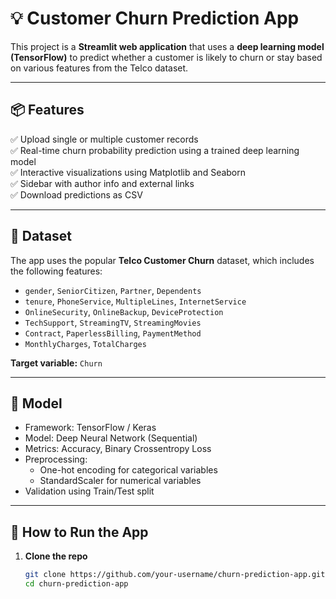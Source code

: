 # 💡 Customer Churn Prediction App

This project is a **Streamlit web application** that uses a **deep learning model (TensorFlow)** to predict whether a customer is likely to churn or stay based on various features from the Telco dataset.

---

## 📦 Features

✅ Upload single or multiple customer records  
✅ Real-time churn probability prediction using a trained deep learning model  
✅ Interactive visualizations using Matplotlib and Seaborn  
✅ Sidebar with author info and external links  
✅ Download predictions as CSV  

---

## 📁 Dataset

The app uses the popular **Telco Customer Churn** dataset, which includes the following features:

- `gender`, `SeniorCitizen`, `Partner`, `Dependents`
- `tenure`, `PhoneService`, `MultipleLines`, `InternetService`
- `OnlineSecurity`, `OnlineBackup`, `DeviceProtection`
- `TechSupport`, `StreamingTV`, `StreamingMovies`
- `Contract`, `PaperlessBilling`, `PaymentMethod`
- `MonthlyCharges`, `TotalCharges`

**Target variable:** `Churn`

---

## 🧠 Model

- Framework: TensorFlow / Keras
- Model: Deep Neural Network (Sequential)
- Metrics: Accuracy, Binary Crossentropy Loss
- Preprocessing:
  - One-hot encoding for categorical variables
  - StandardScaler for numerical variables
- Validation using Train/Test split

---

## 🚀 How to Run the App

1. **Clone the repo**
   ```bash
   git clone https://github.com/your-username/churn-prediction-app.git
   cd churn-prediction-app

